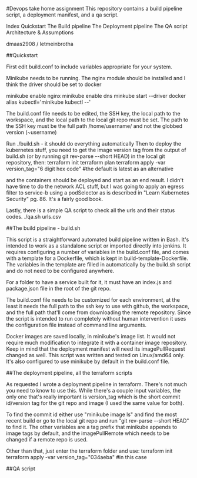 #Devops take home assignment
This repository contains a build pipeline script, a deployment manifest, and a qa script.

Index
  Quickstart
  The Build pipeline
  The Deployment pipeline
  The QA script
  Architecture & Assumptions

dmaas2908 / letmeinbrotha
  
##Quickstart

First edit build.conf to include variables appropriate for your system.

Minikube needs to be running. The nginx module should be installed and I think the driver should be set to docker

minikube enable nginx
minikube enable dns
minkube start --driver docker
alias kubectl='minikube kubectl --'

The build.conf file needs to be edited, the SSH key, the local path to the workspace, and the local path to the local git repo must be set. The path to the SSH key must be the full path /home/username/ and not the globbed version (~username)

Run ./build.sh - it should do everything automatically
Then to deploy the kubernetes stuff, you need to get the image version tag from the output of build.sh (or by running git rev-parse --short HEAD) in the local git repository, then:
terraform init
terraform plan
terraform apply -var version_tag="6 digit hex code"   #the default is latest as an alternative

and the containers should be deployed and start as an end result. I didn't have time to do the network ACL stuff, but I was going to apply an egress filter to service-b using a podSelector as is described in "Learn Kubernetes Security" pg. 86. It's a fairly good book.

Lastly, there is a simple QA script to check all the urls and their status codes.
./qa.sh urls.csv


##The build pipeline - build.sh

This script is a straightforward automated build pipeline written in Bash. It's intended to work as a standalone script or imported directly into jenkins. It requires configuring a number of variables in the build.conf file, and comes with a template for a Dockerfile, which is kept in build-template-Dockerfile. The variables in the template are filled in automatically by the build.sh script and do not need to be configured anywhere.

For a folder to have a service built for it, it must have an index.js and package.json file in the root of the git repo.

The build.conf file needs to be customized for each environment, at the least it needs the full path to the ssh key to use with github, the workspace, and the full path that'll come from downloading the remote repository. Since the script is intended to run completely without human intervention it uses the configuration file instead of command line arguments.

Docker images are saved locally, in minikube's image list. It would not require much modification to integrate it with a container image repository. Keep in mind that the deployment manifest will need its imagePullRequest changed as well. This script was written and tested on Linux/amd64 only. It's also configured to use minikube by default in the build.conf file.



##The deployment pipeline, all the terraform scripts

As requested I wrote a deployment pipeline in terraform. There's not much you need to know to use this. While there's a couple input variables, the only one that's really important is version_tag which is the short commit id/version tag for the git repo and image (I used the same value for both).

To find the commit id either use "minikube image ls" and find the most recent build or go to the local git repo and run "git rev-parse --short HEAD" to find it. The other variables are a tag prefix that minikube appends to image tags by default, and the imagePullRemote which needs to be changed if a remote repo is used.

Other than that, just enter the terraform folder and use:
terraform init
terraform apply -var version_tag="034aeba"   #in this case


##QA script

